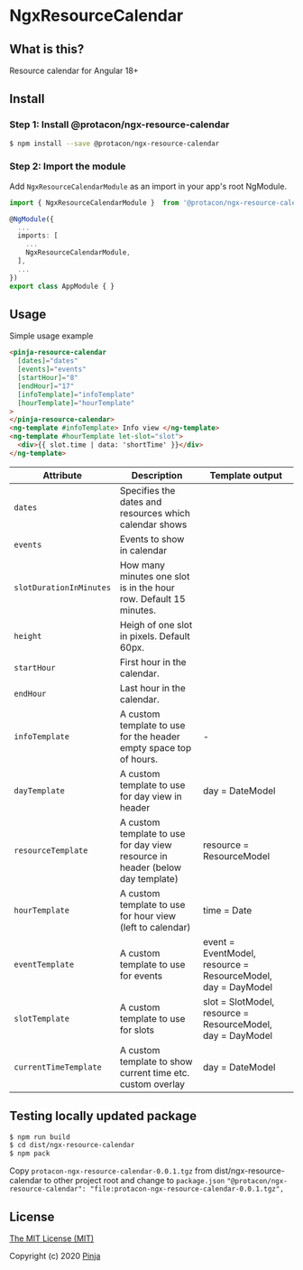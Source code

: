 # NgxResourceCalendar

## What is this?

Resource calendar for Angular 18+

## Install

### Step 1: Install @protacon/ngx-resource-calendar

```bash
$ npm install --save @protacon/ngx-resource-calendar
```

### Step 2: Import the module

Add `NgxResourceCalendarModule` as an import in your app's root NgModule.

```typescript
import { NgxResourceCalendarModule }  from '@protacon/ngx-resource-calendar';

@NgModule({
  ...
  imports: [
    ...
    NgxResourceCalendarModule,
  ],
  ...
})
export class AppModule { }
```

## Usage

Simple usage example

```html
<pinja-resource-calendar
  [dates]="dates"
  [events]="events"
  [startHour]="8"
  [endHour]="17"
  [infoTemplate]="infoTemplate"
  [hourTemplate]="hourTemplate"
>
</pinja-resource-calendar>
<ng-template #infoTemplate> Info view </ng-template>
<ng-template #hourTemplate let-slot="slot">
  <div>{{ slot.time | data: 'shortTime' }}</div>
</ng-template>
```

| Attribute               | Description                                                                   | Template output                                              |
| ----------------------- | ----------------------------------------------------------------------------- | ------------------------------------------------------------ |
| `dates`                 | Specifies the dates and resources which calendar shows                        |                                                              |
| `events`                | Events to show in calendar                                                    |                                                              |
| `slotDurationInMinutes` | How many minutes one slot is in the hour row. Default 15 minutes.             |                                                              |
| `height`                | Heigh of one slot in pixels. Default 60px.                                    |                                                              |
| `startHour`             | First hour in the calendar.                                                   |                                                              |
| `endHour`               | Last hour in the calendar.                                                    |                                                              |
| `infoTemplate`          | A custom template to use for the header empty space top of hours.             | -                                                            |
| `dayTemplate`           | A custom template to use for day view in header                               | day = DateModel                                              |
| `resourceTemplate`      | A custom template to use for day view resource in header (below day template) | resource = ResourceModel                                     |
| `hourTemplate`          | A custom template to use for hour view (left to calendar)                     | time = Date                                                  |
| `eventTemplate`         | A custom template to use for events                                           | event = EventModel, resource = ResourceModel, day = DayModel |
| `slotTemplate`          | A custom template to use for slots                                            | slot = SlotModel, resource = ResourceModel, day = DayModel   |
| `currentTimeTemplate`   | A custom template to show current time etc. custom overlay                    | day = DateModel                                              |

## Testing locally updated package

```bash
$ npm run build
$ cd dist/ngx-resource-calendar
$ npm pack
```

Copy `protacon-ngx-resource-calendar-0.0.1.tgz` from dist/ngx-resource-calendar to other project root and change to `package.json` `"@protacon/ngx-resource-calendar": "file:protacon-ngx-resource-calendar-0.0.1.tgz",`

## License

[The MIT License (MIT)](LICENSE)

Copyright (c) 2020 [Pinja](https://www.pinja.com)
